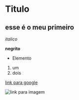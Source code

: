 # Titulo

## esse é o meu primeiro

*italico*

**negrito**

- Elemento

1) um
2) dois

[link para google](https://google.com.br)

![link para imagem](https://www.python.org/)
